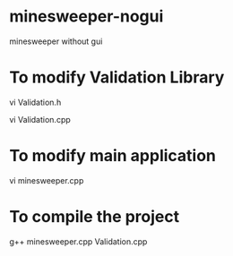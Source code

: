 # minesweeper-nogui
minesweeper without gui

# To modify Validation Library
vi Validation.h 

vi Validation.cpp

# To modify main application
vi minesweeper.cpp

# To compile the project
g++ minesweeper.cpp Validation.cpp


